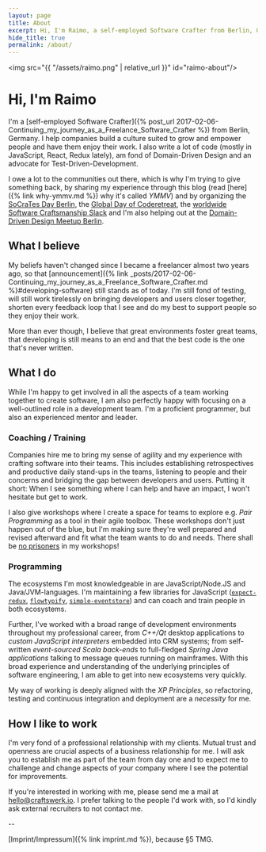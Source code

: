```yaml
---
layout: page
title: About
excerpt: Hi, I'm Raimo, a self-employed Software Crafter from Berlin, Germany. I help companies build a culture suited to grow and empower people and have them enjoy their work. I also write code ;-)
hide_title: true
permalink: /about/
---
```


<img src="{{ "/assets/raimo.png" | relative_url }}" id="raimo-about"/>

# Hi, I'm Raimo

I'm a [self-employed Software Crafter]({% post_url 2017-02-06-Continuing_my_journey_as_a_Freelance_Software_Crafter %}) from Berlin, Germany. I help companies build a culture suited to grow and empower people and have them enjoy their work. I also write a lot of code (mostly in JavaScript, React, Redux lately), am fond of Domain-Driven Design and an advocate for Test-Driven-Development.

I owe a lot to the communities out there, which is why I'm trying to give something back, by sharing my experience through this blog (read [here]({% link why-ymmv.md %}) why it's called *YMMV*) and by organizing the [SoCraTes Day Berlin](http://www.socratesday.berlin/), the [Global Day of Coderetreat](http://www.coderetreat.org), the [worldwide Software Craftsmanship Slack](http://slack.softwarecraftsmanship.org/) and I'm also helping out at the [Domain-Driven Design Meetup Berlin](https://www.meetup.com/Domain-Driven-Design-Berlin/).

## What I believe

My beliefs haven't changed since I became a freelancer almost two years ago, so that [announcement]({% link _posts/2017-02-06-Continuing_my_journey_as_a_Freelance_Software_Crafter.md %}#developing-software) still stands as of today. I'm still fond of testing, will still work tirelessly on bringing developers and users closer together, shorten every feedback loop that I see and do my best to support people so they enjoy their work.

More than ever though, I believe that great environments foster great teams, that developing is still means to an end and that the best code is the one that's never written.

## What I do

While I'm happy to get involved in all the aspects of a team working together to create software, I am also perfectly happy with focusing on a well-outlined role in a development team. I'm a proficient programmer, but also an experienced mentor and leader.

### Coaching / Training

Companies hire me to bring my sense of agility and my experience with crafting software into their teams. This includes establishing retrospectives and productive daily stand-ups in the teams, listening to people and their concerns and bridging the gap between developers and users. Putting it short: When I see something where I can help and have an impact, I won't hesitate but get to work.

I also give workshops where I create a space for teams to explore e.g. *Pair Programming* as a tool in their agile toolbox. These workshops don't just happen out of the blue, but I'm making sure they're well prepared and revised afterward and fit what the team wants to do and needs. There shall be [no prisoners](https://retromat.org/en/?id=1) in my workshops!

### Programming

The ecosystems I'm most knowledgeable in are JavaScript/Node.JS and Java/JVM-languages. I'm maintaining a few libraries for JavaScript ([`expect-redux`](https://github.com/rradczewski/expect-redux), [`flowtypify`](https://github.com/rradczewski/flowtypify), [`simple-eventstore`](https://github.com/rradczewski/simple-eventstore)) and can coach and train people in both ecosystems.

Further, I've worked with a broad range of development environments throughout my professional career, from *C++/Qt* desktop applications to *custom JavaScript interpreters* embedded into CRM systems; from self-written *event-sourced Scala back-ends* to full-fledged *Spring Java applications* talking to message queues running on mainframes. With this broad experience and understanding of the underlying principles of software engineering, I am able to get into new ecosystems very quickly.

My way of working is deeply aligned with the *XP Principles*, so refactoring, testing and continuous integration and deployment are a *necessity* for me.

## How I like to work

I'm very fond of a professional relationship with my clients. Mutual trust and openness are crucial  aspects of a business relationship for me. I will ask you to establish me as part of the team from day one and to expect me to challenge and change aspects of your company where I see the potential for improvements.

If you're interested in working with me, please send me a mail at [hello@craftswerk.io](mailto:hello@craftswerk.io). I prefer talking to the people I'd work with, so I'd kindly ask external recruiters to not contact me.

--

[Imprint/Impressum]({% link imprint.md %}), because §5 TMG.
